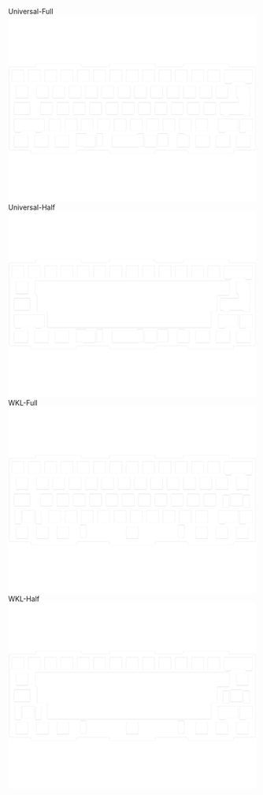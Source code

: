 Universal-Full<br/>![image](./Universal-Full.png)Universal-Half<br/>![image](./Universal-Half.png)WKL-Full<br/>![image](./WKL-Full.png)WKL-Half<br/>![image](./WKL-Half.png)
